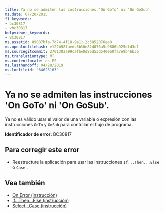 ```yaml
---
title: Ya no se admiten las instrucciones 'On GoTo' ni 'On GoSub'.
ms.date: 07/20/2015
f1_keywords:
- bc30817
- vbc30817
helpviewer_keywords:
- BC30817
ms.assetid: 89087bfa-7d74-4f18-9a12-2c5852076ea0
ms.openlocfilehash: e122b587aedc5b56e82d076a5c9886b925dfd3d1
ms.sourcegitcommit: 2701302a99cafbe0d86d53d540eb0fa7e9b46b36
ms.translationtype: MT
ms.contentlocale: es-ES
ms.lasthandoff: 04/28/2019
ms.locfileid: "64623163"
---
```

# <a name="on-goto-and-on-gosub-statements-are-no-longer-supported"></a>Ya no se admiten las instrucciones 'On GoTo' ni 'On GoSub'.
Ya no es válido usar el valor de una variable o expresión con las instrucciones `GoTo` y `GoSub` para controlar el flujo de programa.  
  
 **Identificador de error:** BC30817  
  
## <a name="to-correct-this-error"></a>Para corregir este error  
  
- Reestructure la aplicación para usar las instrucciones `If...Then...Else` o `Case` .  
  
## <a name="see-also"></a>Vea también

- [On Error (instrucción)](../../visual-basic/language-reference/statements/on-error-statement.md)
- [If...Then...Else (instrucción)](../../visual-basic/language-reference/statements/if-then-else-statement.md)
- [Select...Case (instrucción)](../../visual-basic/language-reference/statements/select-case-statement.md)
